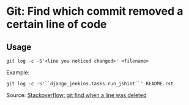 # Git: Find which commit removed a certain line of code

## Usage

```
git log -c -S'<line you noticed changed>' <filename>
```

Example:

```
git log -c -S'``django_jenkins.tasks.run_jshint``' README.rst
```

Source: [Stackoverflow: git find when a line was deleted](http://stackoverflow.com/questions/12591247/find-when-line-was-deleted)
